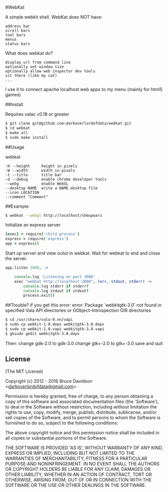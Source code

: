 #WebKat

A simple webkit shell.
WebKat does NOT have:

    address bar
    scroll bars
    tool bars
    menus
    status bars

What does webkat do?

    display url from command line
    optionally set window size
    optionally allow web inspector dev tools
    sit there (like my cat)
	...


I use it to connect apache localhost web apps to my menu (mainly for html5 games)


##Install

Requires valac v0.18 or greater

```bash
$ git clone git@github.com:darkoverlordofdata/webkat.git
$ cd webkat
$ make all
$ sudo make install
```

##Usage

webkat <url> <options>

    -H --height     height in pixels
    -W --width      width in pixels
    -t --title      title bar
    -d --debug      enable chrome developer tools
	--webg			enable WebGL
	--desktop NAME  write a NAME.desktop file 
	--icon LOCATION
	--comment "Comment"



##Example
```bash
$ webkat --webgl http://localhost/shmupwarz
```

Initialize an express server


```coffeescript
{exec} = require('child_process')
express = require('express')
app = express()
```


Start up server and view outut in webkat.
Wait for webkat to end and close the server.

```coffeescript
app.listen 3000, ->

    console.log 'Listening on port 3000'
    exec "webkat http://localhost:3000", (err, stdout, stderr) ->
        console.log stderr if stderr?
        console.log stdout if stdout?
        process.exit()
```

##Trouble?
if you get this error:
error: Package `webkitgtk-3.0' not found in specified Vala API directories or GObject-Introspection GIR directories

```bash
$ cd /usr/share/vala-0.nn/vapi
$ sudo cp webkit-1.0.deps webkitgtk-3.0.deps
$ sudo cp webkit-1.0.vapi webkitgtk-3.0.vapi
$ gksudo gedit webkitgtk-3.0.deps
```
Then:
change gdk-2.0 to gdk-3.0
change gtk+-2.0 to gtk+-3.0
save and quit



## License

(The MIT License)

Copyright (c) 2012 - 2016 Bruce Davidson &lt;darkoverlordofdata@gmail.com&gt;

Permission is hereby granted, free of charge, to any person obtaining
a copy of this software and associated documentation files (the
'Software'), to deal in the Software without restriction, including
without limitation the rights to use, copy, modify, merge, publish,
distribute, sublicense, and/or sell copies of the Software, and to
permit persons to whom the Software is furnished to do so, subject to
the following conditions:

The above copyright notice and this permission notice shall be
included in all copies or substantial portions of the Software.

THE SOFTWARE IS PROVIDED 'AS IS', WITHOUT WARRANTY OF ANY KIND,
EXPRESS OR IMPLIED, INCLUDING BUT NOT LIMITED TO THE WARRANTIES OF
MERCHANTABILITY, FITNESS FOR A PARTICULAR PURPOSE AND NONINFRINGEMENT.
IN NO EVENT SHALL THE AUTHORS OR COPYRIGHT HOLDERS BE LIABLE FOR ANY
CLAIM, DAMAGES OR OTHER LIABILITY, WHETHER IN AN ACTION OF CONTRACT,
TORT OR OTHERWISE, ARISING FROM, OUT OF OR IN CONNECTION WITH THE
SOFTWARE OR THE USE OR OTHER DEALINGS IN THE SOFTWARE.
